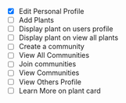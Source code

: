 - [X] Edit Personal Profile
- [ ] Add Plants
- [ ] Display plant on users profile
- [ ] Display plant on view all plants
- [ ] Create a community
- [ ] View All Communities
- [ ] Join communities 
- [ ] View Communities
- [ ] View Others Profile
- [ ] Learn More on plant card
